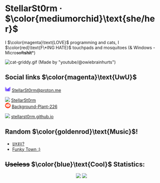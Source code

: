 # StellarSt0rm · $\color{mediumorchid}\text{she/her}$
I $\color{magenta}\text{LOVE}$ programming and cats, I $\color{red}\text{F\*ING HATE}$ touchpads and mosquitoes (& Windows - Micro~~soft~~**shit***)

![cat-griddy.gif (Made by "youtube/@owiebrainhurts")](https://github.com/StellarSt0rm/StellarSt0rm/assets/115688181/fd83dedf-3eb8-429b-8b18-162bdf61506e)

## Social links $\color{magenta}\text{UwU}$
<img src="/images/Proton.svg" height="18"> [StellarSt0rm@proton.me](mailto:StellarSt0rm@proton.me)

<img src="/images/Discord.png" height="18"> [StellarSt0rm](https://discord.com/users/865498115360292894) \
<img src="/images/Reddit.png" height="18"> [Background-Plant-226](https://www.reddit.com/user/Background-Plant-226)

<img src="/images/Web.png" height="18"> [stellarst0rm.github.io](https://stellarst0rm.github.io)

## Random $\color{goldenrod}\text{Music}$!
- [ꅐꁝꁲꋖ?](https://www.youtube.com/watch?v=dQw4w9WgXcQ)
- [Funky Town :)](https://www.youtube.com/watch?v=QX43QTYyV-8)

## ~~Useless~~ $\color{blue}\text{Cool}$ Statistics:
<p align="center">
  <img height=200
    src="https://github-readme-stats.vercel.app/api?username=StellarSt0rm&show_icons=true&hide_rank=true&theme=nightowl&bg_color=00000000&hide_border=true"
  />
  <img height=200
    src="https://github-readme-stats.vercel.app/api/top-langs/?username=StellarSt0rm&layout=donut&theme=nightowl&bg_color=00000000&hide_border=true"
  />
</p>
